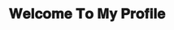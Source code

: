 <h1 align=center>𝐖𝐞𝐥𝐜𝐨𝐦𝐞 𝐓𝐨 𝐌𝐲 𝐏𝐫𝐨𝐟𝐢𝐥𝐞</h1>

<h1 align=center [![Discord](https://www.basyolla.com/blog/wp-content/uploads/2021/06/discord-nedir.jpg)](https://discord.com/users/1098733763128733746)> </h1>
